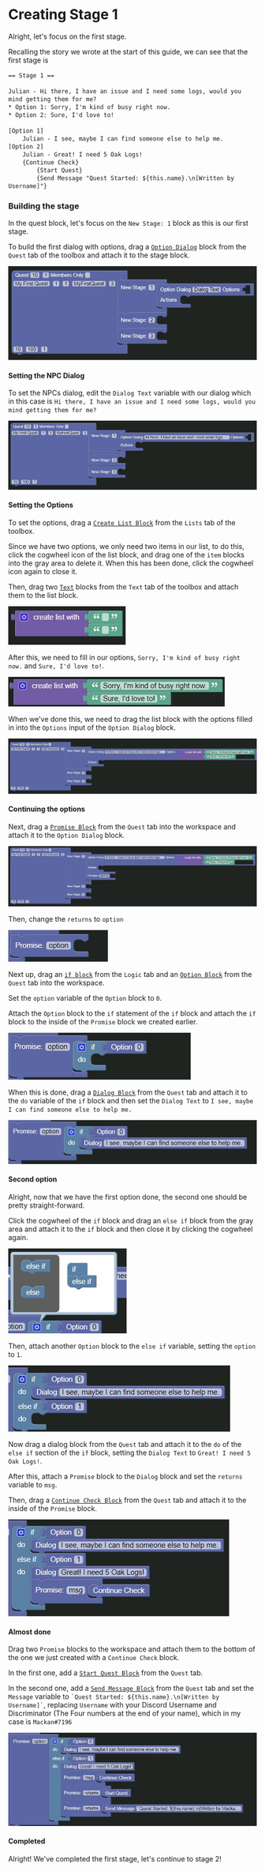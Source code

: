 # Creating Stage 1

Alright, let's focus on the first stage.

Recalling the story we wrote at the start of this guide, we can see that the first stage is
```
== Stage 1 ==

Julian - Hi there, I have an issue and I need some logs, would you mind getting them for me?
* Option 1: Sorry, I'm kind of busy right now.
* Option 2: Sure, I'd love to!

[Option 1]
	Julian - I see, maybe I can find someone else to help me.
[Option 2]
	Julian - Great! I need 5 Oak Logs!
	{Continue Check}
    	{Start Quest}
        {Send Message "Quest Started: ${this.name}.\n[Written by Username]"}
```

### Building the stage

In the quest block, let's focus on the `New Stage: 1` block as this is our first stage.

To build the first dialog with options, drag a [`Option Dialog`](../../blocks/quest/optiondialog.md) block from the `Quest` tab of the toolbox and attach it to the stage block.

![Stage 1 Options Empty](./images/stage-1-option-empty.jpg)

#### Setting the NPC Dialog
To set the NPCs dialog, edit the `Dialog Text` variable with our dialog which in this case is `Hi there, I have an issue and I need some logs, would you mind getting them for me?`

![Stage 1 Options Dialog Filled](./images/stage-1-option-dialog-filled.jpg)

#### Setting the Options
To set the options, drag a [`Create List Block`](../../blocks/list/create_list.md) from the `Lists` tab of the toolbox.

Since we have two options, we only need two items in our list, to do this, click the cogwheel icon of the list block, and drag one of the `item` blocks into the gray area to delete it. When  this has been done, click the cogwheel icon again to close it.

Then, drag two [`Text`](../../blocks/text/text.md) blocks from the `Text` tab of the toolbox and attach them to the list block.

![List block text empty](./images/list-block-text-empty.jpg)

After this, we need to fill in our options, `Sorry, I'm kind of busy right now.` and `Sure, I'd love to!`.

![List block with text](./images/list-block-with-text.jpg)

When we've done this, we need to drag the list block with the options filled in into the `Options` input of the `Option Dialog` block.

![Option dialog filled in](./images/option-dialog-filled-in.jpg)


#### Continuing the options

Next, drag a [`Promise Block`](../../blocks/quest/promise.md) from the `Quest` tab into the workspace and attach it to the `Option Dialog` block.

![A](./images/quest-block-with-promise.jpg)

Then, change the `returns` to `option`

![B](./images/promise-option.jpg)

Next up, drag an [`if block`](../../blocks/logic/if.md) from the `Logic` tab and an [`Option Block`](../../blocks/quest/option.md) from the `Quest` tab into the workspace.

Set the `option` variable of the `Option` block to `0`.

Attach the `Option` block to the `if` statement of the `if` block and attach the `if` block to the inside of the `Promise` block we created earlier.

![C](./images/promise-option-0.jpg)

When this is done, drag a [`Dialog Block`](../../blocks/quest/dialog.md) from the `Quest` tab and attach it to the `do` variable of the `if` block and then set the `Dialog Text` to `I see, maybe I can find someone else to help me.`

![D](./images/promise-with-dialog-0.jpg)

#### Second option

Alright, now that we have the first option done, the second one should be pretty straight-forward.

Click the cogwheel of the `if` block and drag an `else if` block from the gray area and attach it to the `if` block and then close it by clicking the cogwheel again.

![E](./images/else-if.jpg)

Then, attach another `Option` block to the `else if` variable, setting the `option` to `1`.

![F](./images/else-if-option.jpg)

Now drag a dialog block from the `Quest` tab and attach it to the `do` of the `else if` section of the `if` block, setting the `Dialog Text` to `Great! I need 5 Oak Logs!`.

After this, attach a `Promise` block to the `Dialog` block and set the `returns` variable to `msg`.

Then, drag a [`Continue Check Block`](../../blocks/quest/continuecheck.md) from the `Quest` tab and attach it to the inside of the `Promise` block.

![G](./images/promise-continue-check.jpg)

#### Almost done

Drag two `Promise` blocks to the workspace and attach them to the bottom of the one we just created with a `Continue Check` block.

In the first one, add a [`Start Quest Block`](../../blocks/quest/start_quest.md) from the `Quest` tab.

In the second one, add a [`Send Message Block`](../../blocks/quest/send_message.md) from the `Quest` tab and set the `Message` variable to `` `Quest Started: ${this.name}.\n[Written by Username]` ``, replacing `Username` with your Discord Username and Discriminator (The Four numbers at the end of your name), which in my case is `Mackan#7196`

![H](./images/stage-1-complete.jpg)

#### Completed

Alright! We've completed the first stage, let's continue to stage 2!